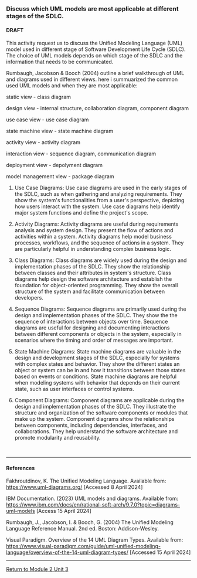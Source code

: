 ### Discuss which UML models are most applicable at different stages of the SDLC. 

#### DRAFT
This activity request us to discuss the Unified Modeling Language (UML) model used in different stage of Software Development Life Cycle (SDLC). The choice of UML models depends on which stage of the SDLC and the information that needs to be communicated. 

Rumbaugh, Jacobson & Booch (2004) outline a brief walkthrough of UML and diagrams used in different views.  here i summuarized the common used UML models and when they are most applicable: 


static view - class diagram

design view - internal structure, collaboration diagram, component diagram

use case view - use case diagram

state machine view - state machine diagram 

activity view - activity diagram

interaction view - sequence diagram, communication diagram

deployment view - depolyment diagram

model management view - package diagram




1. Use Case Diagrams:
   Use case diagrams are used in the early stages of the SDLC, such as when gathering and analyzing requirements. They show the system's functionalities from a user's perspective, depicting how users interact with the system. Use case diagrams help identify major system functions and define the project's scope.

2. Activity Diagrams:
   Activity diagrams are useful during requirements analysis and system design. They present the flow of actions and activities within a system. Activity diagrams help model business processes, workflows, and the sequence of actions in a system. They are particularly helpful in understanding complex business logic.

3. Class Diagrams:
   Class diagrams are widely used during the design and implementation phases of the SDLC. They show the relationship between classes and their attributes in system's structure. Class diagrams help design the software architecture and establish the foundation for object-oriented programming. They show the overall structure of the system and facilitate communication between developers.

4. Sequence Diagrams:
   Sequence diagrams are primarily used during the design and implementation phases of the SDLC. They show the the sequence of interactions between objects over time. Sequence diagrams are useful for designing and documenting interactions between different components or objects in the system, especially in scenarios where the timing and order of messages are important.

5. State Machine Diagrams:
   State machine diagrams are valuable in the design and development stages of the SDLC, especially for systems with complex states and behavior. They show the different states an object or system can be in and how it transitions between those states based on events or conditions. State machine diagrams are helpful when modeling systems with behavior that depends on their current state, such as user interfaces or control systems.

6. Component Diagrams:
   Component diagrams are applicable during the design and implementation phases of the SDLC. They illustrate the structure and organization of the software components or modules that make up the system. Component diagrams show the relationships between components, including dependencies, interfaces, and collaborations. They help understand the software architecture and promote modularity and reusability.



<br>

---

#### References

Fakhroutdinov, K.  The Unified Modeling Language.  Available from: https://www.uml-diagrams.org/ [Accessed 8 April 2024]

IBM Documentation. (2023) UML models and diagrams.  Available from: https://www.ibm.com/docs/en/rational-soft-arch/9.7.0?topic=diagrams-uml-models [Access 15 April 2024] 

Rumbaugh, J., Jacobson, I. & Booch, G. (2004) The Unified Modeling Language Reference Manual. 2nd ed. Boston: Addison-Wesley.  

Visual Paradigm. Overview of the 14 UML Diagram Types.  Available from: https://www.visual-paradigm.com/guide/uml-unified-modeling-language/overview-of-the-14-uml-diagram-types/ [Accessed 15 April 2024]


---

[Return to Module 2 Unit 3](OOP_Unit03.md)
